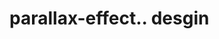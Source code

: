 # parallax-effect.. desgin                                                                                                                                                                                                                                                                                                                                                                                                                                                                                                                                                                                                                     
